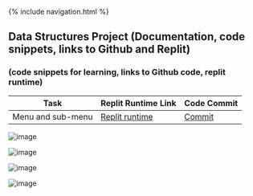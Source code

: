 {% include navigation.html %}

## Data Structures Project (Documentation, code snippets, links to Github and Replit)
### (code snippets for learning, links to Github code, replit runtime)


| Task | Replit Runtime Link | Code Commit | 
| --- | --- | --- |
| Menu and sub-menu | [Replit runtime](https://replit.com/@GennalynBongola/Week-0#main.py) | [Commit](https://github.com/Gennalynb123/Individual-Algorithmic-Project/commit/f2275dcc0255913e01eb145bd97a2b7243de1691) |





![image](https://user-images.githubusercontent.com/89223650/157573109-d423a806-cba4-4b01-95a5-68252827e6bc.png)

![image](https://user-images.githubusercontent.com/89223650/157573195-1af01281-15a6-4eb0-8fe8-57ac4552dc7f.png)

![image](https://user-images.githubusercontent.com/89223650/158238917-02c06ff9-1dff-4de2-900b-603d9dcf097d.png)

![image](https://user-images.githubusercontent.com/89223650/157575085-2ee8a6f7-2380-4305-8f8d-e0d1aae34b36.png)



